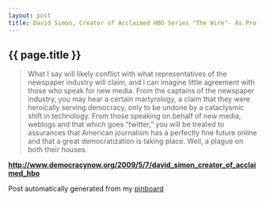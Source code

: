 ```yaml
---
layout: post
title: David Simon, Creator of Acclaimed HBO Series "The Wire"- As Profit Motive Guts Newspapers, Communities Lose Out
---
```


## {{ page.title }}

> What I say will likely conflict with what representatives of the newspaper industry will claim, and I can imagine little agreement with those who speak for new media. From the captains of the newspaper industry, you may hear a certain martyrology, a claim that they were heroically serving democracy, only to be undone by a cataclysmic shift in technology. From those speaking on behalf of new media, weblogs and that which goes “twitter,” you will be treated to assurances that American journalism has a perfectly fine future online and that a great democratization is taking place. Well, a plague on both their houses.  

<strong><a href='http://www.democracynow.org/2009/5/7/david_simon_creator_of_acclaimed_hbo'>http://www.democracynow.org/2009/5/7/david_simon_creator_of_acclaimed_hbo</a></strong>

Post automatically generated from my <a href="http://pinboard.in/u:ndfine">pinboard</a>
